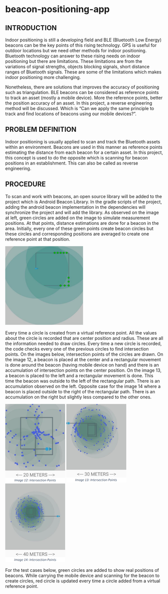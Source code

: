 # beacon-positioning-app

## **INTRODUCTION**
Indoor positioning is still a developing field and BLE (Bluetooth Low Energy) beacons can be the key points of this rising technology. GPS is useful for outdoor locations but we need other methods for indoor positioning. Bluetooth technology can answer to these rising needs on indoor positioning but there are limitations. These limitations are from the variations of signal strengths, objects blocking signals, short distance ranges of Bluetooth signals. These are some of the limitations which makes indoor positioning more challenging.

Nonetheless, there are solutions that improves the accuracy of positioning such as triangulation. BLE beacons can be considered as reference points to track an asset (mostly a 
mobile device). More the reference points, better the position accuracy of an asset. In this project, a reverse engineering method will be discussed. Which is “Can we apply the same principle to track and find locations of beacons using our mobile devices?”.

## **PROBLEM DEFINITION**
Indoor positioning is usually applied to scan and track the Bluetooth assets within an environment. Beacons are used in this manner as reference points estimating the distance 
from each beacon for a certain asset. In this project, this concept is used to do the opposite which is scanning for beacon positions in an establishment. This can also be called as reverse engineering. 

## **PROCEDURE**
To scan and work with beacons, an open source library will be added to the project which is Android Beacon Library. In the gradle scripts of the project, adding the android beacon 
implementation in the dependencies will synchronize the project and will add the library. As observed on the image at left, green circles are added on the image to simulate measurement positions. At that points, distance estimations are done for a beacon in the area. Initially, every one of these green points create beacon circles but these circles and corresponding positions are averaged to create one reference point at that position.

<img src="images/image1.png" height="250">

Every time a circle is created from a virtual reference point. All the values about the circle is recorded that are center position and radius. These are all the information needed to draw circles. Every time a new circle is recorded, the code checks every one of the previous circles to find intersection points. On the images below, intersection points of the circles are drawn. On the image 12, a beacon is placed at the center and a rectangular movement is done around the beacon (having mobile device on hand) and there is an accumulation of intersection points on the center position. On the image 13, a beacon is placed to the left and a rectangular movement is done. This time the beacon was outside to the left of the rectangular path. There is an accumulation observed on the left. Opposite case for the image 14 where a beacon is placed outside to the right of the 
rectangular path. There is an accumulation on the right but slightly less compared to the other ones.

<img src="images/image2.png" height="250"> <img src="images/image3.png" height="250"> <img src="images/image4.png" height="250"> 

For the test cases below, green circles are added to show real positions of beacons. While carrying the mobile device and scanning for the beacon to create circles, red circle is updated every time a circle added from a virtual reference point.



